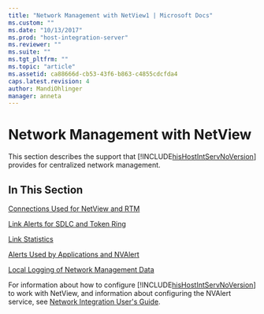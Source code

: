 ```yaml
---
title: "Network Management with NetView1 | Microsoft Docs"
ms.custom: ""
ms.date: "10/13/2017"
ms.prod: "host-integration-server"
ms.reviewer: ""
ms.suite: ""
ms.tgt_pltfrm: ""
ms.topic: "article"
ms.assetid: ca88666d-cb53-43f6-b863-c4855cdcfda4
caps.latest.revision: 4
author: MandiOhlinger
manager: anneta
---
```

# Network Management with NetView
This section describes the support that [!INCLUDE[hisHostIntServNoVersion](../core/includes/hishostintservnoversion-md.md)] provides for centralized network management.  
  
## In This Section  
 [Connections Used for NetView and RTM](../core/connections-used-for-netview-and-rtm.md)  
  
 [Link Alerts for SDLC and Token Ring](../core/link-alerts-for-sdlc-and-token-ring.md)  
  
 [Link Statistics](../core/link-statistics.md)  
  
 [Alerts Used by Applications and NVAlert](../core/alerts-used-by-applications-and-nvalert.md)  
  
 [Local Logging of Network Management Data](../core/local-logging-of-network-management-data.md)  
  
 For information about how to configure [!INCLUDE[hisHostIntServNoVersion](../core/includes/hishostintservnoversion-md.md)] to work with NetView, and information about configuring the NVAlert service, see [Network Integration User's Guide](../core/network-integration-user-s-guide.md).